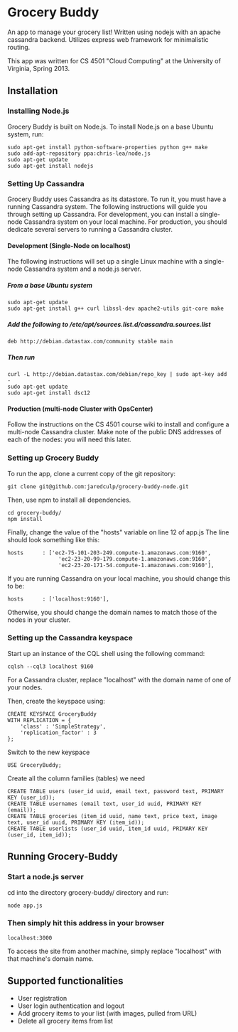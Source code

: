 # Grocery Buddy

An app to manage your grocery list! Written using nodejs with an apache cassandra backend. Utilizes express web framework for minimalistic routing.

This app was written for CS 4501 "Cloud Computing" at the University of Virginia, Spring 2013.

## Installation

### Installing Node.js

Grocery Buddy is built on Node.js. To install Node.js on a base Ubuntu system, run:

	sudo apt-get install python-software-properties python g++ make
	sudo add-apt-repository ppa:chris-lea/node.js
	sudo apt-get update
	sudo apt-get install nodejs

### Setting Up Cassandra

Grocery Buddy uses Cassandra as its datastore. To run it, you must have a running Cassandra system.
The following instructions will guide you through setting up Cassandra. For development, you can install a single-node Cassandra system on your local machine.
For production, you should dedicate several servers to running a Cassandra cluster.

#### Development (Single-Node on localhost)

The following instructions will set up a single Linux machine with a single-node Cassandra system and a node.js server.

##### From a base Ubuntu system

	sudo apt-get update
	sudo apt-get install g++ curl libssl-dev apache2-utils git-core make

##### Add the following to /etc/apt/sources.list.d/cassandra.sources.list

	deb http://debian.datastax.com/community stable main

##### Then run

	curl -L http://debian.datastax.com/debian/repo_key | sudo apt-key add -
	sudo apt-get update
    sudo apt-get install dsc12

#### Production (multi-node Cluster with OpsCenter)

Follow the instructions on the CS 4501 course wiki to install and configure a multi-node Cassandra cluster.
Make note of the public DNS addresses of each of the nodes: you will need this later.

### Setting up Grocery Buddy

To run the app, clone a current copy of the git repository:

	git clone git@github.com:jaredculp/grocery-buddy-node.git

Then, use npm to install all dependencies.

	cd grocery-buddy/
	npm install

Finally, change the value of the "hosts" variable on line 12 of app.js
The line should look something like this:

    hosts      : ['ec2-75-101-203-249.compute-1.amazonaws.com:9160',
                    'ec2-23-20-99-179.compute-1.amazonaws.com:9160',
                    'ec2-23-20-171-54.compute-1.amazonaws.com:9160'],

If you are running Cassandra on your local machine, you should change this to be:

    hosts      : ['localhost:9160'],

Otherwise, you should change the domain names to match those of the nodes in your cluster.

### Setting up the Cassandra keyspace

Start up an instance of the CQL shell using the following command:

	cqlsh --cql3 localhost 9160

For a Cassandra cluster, replace "localhost" with the domain name of one of your nodes.

Then, create the keyspace using:

	CREATE KEYSPACE GroceryBuddy
	WITH REPLICATION = {
		'class' : 'SimpleStrategy',
		'replication_factor' : 3
	};

Switch to the new keyspace

	USE GroceryBuddy;

Create all the column families (tables) we need

	CREATE TABLE users (user_id uuid, email text, password text, PRIMARY KEY (user_id));
	CREATE TABLE usernames (email text, user_id uuid, PRIMARY KEY (email));
	CREATE TABLE groceries (item_id uuid, name text, price text, image text, user_id uuid, PRIMARY KEY (item_id));
	CREATE TABLE userlists (user_id uuid, item_id uuid, PRIMARY KEY (user_id, item_id));

## Running Grocery-Buddy

### Start a node.js server

cd into the directory grocery-buddy/ directory and run:

	node app.js

### Then simply hit this address in your browser

	localhost:3000

To access the site from another machine, simply replace "localhost" with that machine's domain name.

## Supported functionalities

* User registration
* User login authentication and logout
* Add grocery items to your list (with images, pulled from URL)
* Delete all grocery items from list
